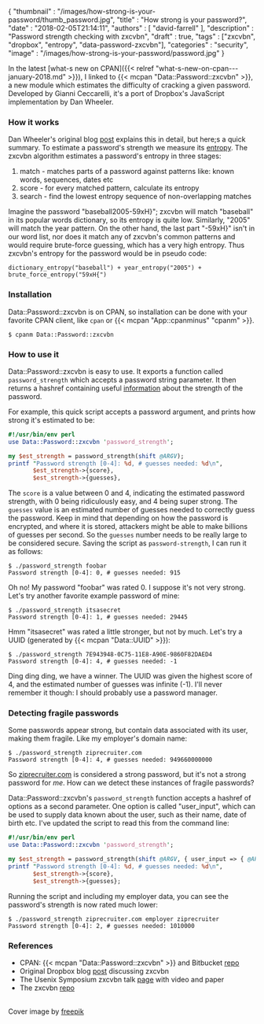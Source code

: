{
   "thumbnail" : "/images/how-strong-is-your-password/thumb_password.jpg",
   "title" : "How strong is your password?",
   "date" : "2018-02-05T21:14:11",
   "authors" : [
      "david-farrell"
   ],
   "description" : "Password strength checking with zxcvbn",
   "draft" : true,
   "tags" : ["zxcvbn", "dropbox", "entropy", "data-password-zxcvbn"],
   "categories" : "security",
   "image" : "/images/how-strong-is-your-password/password.jpg"
}

In the latest [what-s new on CPAN]({{< relref "what-s-new-on-cpan---january-2018.md" >}}), I linked to {{< mcpan "Data::Password::zxcvbn" >}}, a new module which estimates the difficulty of cracking a given password. Developed by Gianni Ceccarelli, it's a port of Dropbox's JavaScript implementation by Dan Wheeler.

### How it works

Dan Wheeler's original blog [post](https://blogs.dropbox.com/tech/2012/04/zxcvbn-realistic-password-strength-estimation/) explains this in detail, but here;s a quick summary. To estimate a password's strength we measure its [entropy](https://en.wikipedia.org/wiki/Password_strength#Entropy_as_a_measure_of_password_strength). The zxcvbn algorithm estimates a password's entropy in three stages:

1. match - matches parts of a password against patterns like: known words, sequences, dates etc
2. score - for every matched pattern, calculate its entropy
3. search - find the lowest entropy sequence of non-overlapping matches

Imagine the password "baseball2005-59xH}"; zxcvbn will match "baseball" in its popular words dictionary, so its entropy is quite low. Similarly, "2005" will match the year pattern. On the other hand, the last part "-59xH}" isn't in our word list, nor does it match any of zxcvbn's common patterns and would require brute-force guessing, which has a very high entropy. Thus zxcvbn's entropy for the password would be in pseudo code:

    dictionary_entropy("baseball") + year_entropy("2005") + brute_force_entropy("59xH{")

### Installation

Data::Password::zxcvbn is on CPAN, so installation can be done with your favorite CPAN client, like `cpan` or {{< mcpan "App::cpanminus" "cpanm" >}}.

    $ cpanm Data::Password::zxcvbn

### How to use it

Data::Password::zxcvbn is easy to use. It exports a function called `password_strength` which accepts a password string parameter. It then returns a hashref containing useful [information](https://metacpan.org/pod/Data::Password::zxcvbn#Return-value) about the strength of the password.

For example, this quick script accepts a password argument, and prints how strong it's estimated to be:

```perl
#!/usr/bin/env perl
use Data::Password::zxcvbn 'password_strength';

my $est_strength = password_strength(shift @ARGV);
printf "Password strength [0-4]: %d, # guesses needed: %d\n",
       $est_strength->{score},
       $est_strength->{guesses},
```

The `score` is a value between 0 and 4, indicating the estimated password strength, with 0 being ridiculously easy, and 4 being super strong. The `guesses` value is an estimated number of guesses needed to correctly guess the password. Keep in mind that depending on how the password is encrypted, and where it is stored, attackers might be able to make billions of guesses per second. So the `guesses` number needs to be really large to be considered secure. Saving the script as `password-strength`, I can run it as follows:

    $ ./password_strength foobar
    Password strength [0-4]: 0, # guesses needed: 915

Oh no! My password "foobar" was rated 0. I suppose it's not very strong. Let's try another favorite example password of mine:

    $ ./password_strength itsasecret
    Password strength [0-4]: 1, # guesses needed: 29445

Hmm "itsasecret" was rated a little stronger, but not by much. Let's try a UUID (generated by {{< mcpan "Data::UUID" >}}):

    $ ./password_strength 7E943948-0C75-11E8-A90E-9860F82DAED4
    Password strength [0-4]: 4, # guesses needed: -1

Ding ding ding, we have a winner. The UUID was given the highest score of 4, and the estimated number of guesses was infinite (-1). I'll never remember it though: I should probably use a password manager.


### Detecting fragile passwords

Some passwords appear strong, but contain data associated with its user, making them fragile. Like my employer's domain name:

    $ ./password_strength ziprecruiter.com
    Password strength [0-4]: 4, # guesses needed: 949660000000

So [ziprecruiter.com](https://ziprecruiter.com) is considered a strong password, but it's not a strong password for _me_. How can we detect these instances of fragile passwords?

Data::Password::zxcvbn's `password_strength` function accepts a hashref of options as a second parameter. One option is called "user_input", which can be used to supply data known about the user, such as their name, date of birth etc. I've updated the script to read this from the command line:

```perl
#!/usr/bin/env perl
use Data::Password::zxcvbn 'password_strength';

my $est_strength = password_strength(shift @ARGV, { user_input => { @ARGV }});
printf "Password strength [0-4]: %d, # guesses needed: %d\n",
       $est_strength->{score},
       $est_strength->{guesses};
```

Running the script and including my employer data, you can see the password's strength is now rated much lower:

    $ ./password_strength ziprecruiter.com employer ziprecruiter
    Password strength [0-4]: 2, # guesses needed: 1010000


### References

* CPAN: {{< mcpan "Data::Password::zxcvbn" >}} and Bitbucket [repo](https://bitbucket.org/broadbean/p5-data-password-zxcvbn/)
* Original Dropbox blog [post](https://blogs.dropbox.com/tech/2012/04/zxcvbn-realistic-password-strength-estimation/) discussing zxcvbn
* The Usenix Symposium zxcvbn talk [page](https://www.usenix.org/conference/usenixsecurity16/technical-sessions/presentation/wheeler) with video and paper
* The zxcvbn [repo](https://github.com/dropbox/zxcvbn)

\
Cover image by [freepik](https://www.freepik.com/free-vector/red-lock-with-password_715015.htm)
